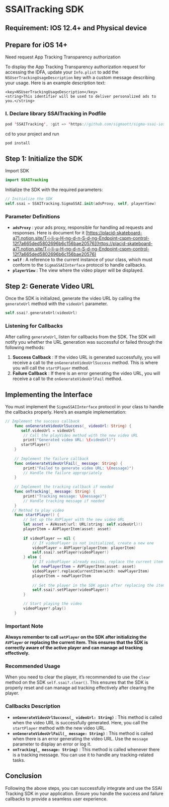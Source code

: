 # SSAITracking SDK

## Requirement: IOS 12.4+ and Physical device

## Prepare for iOS 14+

Need request App Tracking Transparency authorization

To display the App Tracking Transparency authorization request for accessing the IDFA, update your `Info.plist` to add the `NSUserTrackingUsageDescription` key with a custom message describing your usage. Here is an example description text:

```
<key>NSUserTrackingUsageDescription</key>
<string>This identifier will be used to deliver personalized ads to you.</string>
```

### I. Declare library SSAITracking in Podfile

```swift
pod 'SSAITracking', :git => 'https://github.com/sigmaott/sigma-ssai-ios.git', :tag => '1.0.39'
```

cd to your project and run

```swift
pod install
```

## Step 1: Initialize the SDK

Import SDK

```swift
import SSAITracking
```

Initialize the SDK with the required parameters:

```swift
// Initialize the SDK
self.ssai = SSAITracking.SigmaSSAI.init(adsProxy, self, playerView)
```

### Parameter Definitions

* **`adsProxy`** : your ads proxy, responsible for handling ad requests and responses. Here is document for it [https://placid-skateboard-a71.notion.site/T-i-li-u-H-ng-d-n-S-d-ng-Endpoint-cspm-control-12f7a665ded5802696b6c156bae20576](https://placid-skateboard-a71.notion.site/T-i-li-u-H-ng-d-n-S-d-ng-Endpoint-cspm-control-12f7a665ded5802696b6c156bae20576)
* **`self`** : A reference to the current instance of your class, which must conform to the `SigmaSSAIInterface` protocol to handle callbacks.
* **`playerView`** : The view where the video player will be displayed.

## Step 2: Generate Video URL

Once the SDK is initialized, generate the video URL by calling the `generateUrl` method with the `videoUrl` parameter.

```swift
self.ssai?.generateUrl(videoUrl)
```

### Listening for Callbacks

After calling `generateUrl`, listen for callbacks from the SDK. The SDK will notify you whether the URL generation was successful or failed through the following methods:

1. **Success Callback** : If the video URL is generated successfully, you will receive a call to the `onGenerateVideoUrlSuccess` method. This is where you will call the `startPlayer` method.
2. **Failure Callback** : If there is an error generating the video URL, you will receive a call to the `onGenerateVideoUrlFail` method.

## Implementing the Interface

You must implement the `SigmaSSAIInterface` protocol in your class to handle the callbacks properly. Here’s an example implementation:

```swift
// Implement the success callback
    func onGenerateVideoUrlSuccess(_ videoUrl: String) {
       self.videoUrl = videoUrl
        // Call the playVideo method with the new video URL
        print("Generated video URL: \(videoUrl)")
       startPlayer()
    }
  
    // Implement the failure callback
    func onGenerateVideoUrlFail(_ message: String) {
        print("Failed to generate video URL: \(message)")
        // Handle the failure appropriately
    }
  
    // Implement the tracking callback if needed
    func onTracking(_ message: String) {
        print("Tracking message: \(message)")
        // Handle tracking message if needed
    }
   // Method to play video
    func startPlayer() {
        // Set up the AVPlayer with the new video URL
        let asset = AVAsset(url: URL(string: self.videoUrl)!)
        playerItem = AVPlayerItem(asset: asset)
  
        if videoPlayer == nil {
            // If videoPlayer is not initialized, create a new one
            videoPlayer = AVPlayer(playerItem: playerItem)
            self.ssai?.setPlayer(videoPlayer!)
        } else {
            // If videoPlayer already exists, replace the current item
            let newPlayerItem = AVPlayerItem(asset: asset)
            videoPlayer?.replaceCurrentItem(with: newPlayerItem)
            playerItem = newPlayerItem
  
            // Set the player in the SDK again after replacing the item
            self.ssai?.setPlayer(videoPlayer!)
        }

        // Start playing the video
        videoPlayer?.play()
    }
```

### Important Note

**Always remember to call `setPlayer` on the SDK after initializing the `AVPlayer` or replacing the current item. This ensures that the SDK is correctly aware of the active player and can manage ad tracking effectively.**

### Recommended Usage

When you need to clear the player, it’s recommended to use the `clear` method on the SDK `self.ssai?.clear()`. This ensures that the SDK is properly reset and can manage ad tracking effectively after clearing the player.

### Callbacks Description

* **`onGenerateVideoUrlSuccess(_ videoUrl: String)`** : This method is called when the video URL is successfully generated. Here, you call the `startPlayer` method with the new video URL.
* **`onGenerateVideoUrlFail(_ message: String)`** : This method is called when there is an error generating the video URL. Use the `message` parameter to display an error or log it.
* **`onTracking(_ message: String)`** : This method is called whenever there is a tracking message. You can use it to handle any tracking-related tasks.

## Conclusion

Following the above steps, you can successfully integrate and use the SSAI Tracking SDK in your application. Ensure you handle the success and failure callbacks to provide a seamless user experience.
